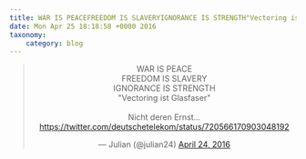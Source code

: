 ```yaml
---
title: WAR IS PEACEFREEDOM IS SLAVERYIGNORANCE IS STRENGTH"Vectoring ist Glasfaser"Nicht deren Ernst… https://twitter.com/deutschetelekom/status/720566170903048192
date: Mon Apr 25 18:18:58 +0000 2016
taxonomy:
    category: blog
---
```

<blockquote class="twitter-tweet" align="center"><p lang="en" dir="ltr">WAR IS PEACE<br>FREEDOM IS SLAVERY<br>IGNORANCE IS STRENGTH<br>&quot;Vectoring ist Glasfaser&quot;<br><br>Nicht deren Ernst… <a href="https://twitter.com/deutschetelekom/status/720566170903048192">https://twitter.com/deutschetelekom/status/720566170903048192</a></p>&mdash; Julian (@julian24) <a href="https://twitter.com/julian24/status/724365195385122817">April 24, 2016</a></blockquote>
